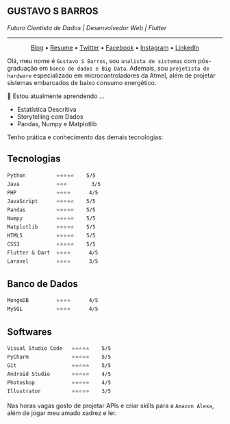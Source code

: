 ## GUSTAVO S BARROS
*Futuro Cientista de Dados | Desenvolvedor Web | Flutter*
- - -

<p align="center">
  <a href="">Blog</a> •
  <a href="">Resume</a> •
  <a href="">Twitter</a> •
  <a href="">Facebook</a> •
  <a href="">Instagram</a> •
  <a href="">LinkedIn</a>
</p>

Olá, meu nome é `Gustavo S Barros`, sou `analista de sistemas` com pós-graduação em `banco de dados e Big Data`. Ademais, sou `projetista de hardware` especializado em microcontroladores da Atmel, além de projetar sistemas embarcados de baixo consumo energético.

🌱 Estou atualmente aprendendo ...
- Estatística Descritiva
- Storytelling com Dados
- Pandas, Numpy e Matplotlib

Tenho prática e conhecimento das demais tecnologias:

## Tecnologias 

```text
Python          ⭐⭐⭐⭐⭐    5/5 
Java            ⭐⭐⭐        3/5 
PHP             ⭐⭐⭐⭐      4/5 
JavaScript      ⭐⭐⭐⭐⭐    5/5 
Pandas          ⭐⭐⭐⭐⭐    5/5 
Numpy           ⭐⭐⭐⭐⭐    5/5 
Matplotlib      ⭐⭐⭐⭐⭐    5/5 
HTML5           ⭐⭐⭐⭐⭐    5/5 
CSS3            ⭐⭐⭐⭐⭐    5/5 
Flutter & Dart  ⭐⭐⭐⭐      4/5 
Laravel         ⭐⭐⭐⭐      3/5 
```

## Banco de Dados
```text
MongoDB         ⭐⭐⭐⭐      4/5 
MySQL           ⭐⭐⭐⭐      4/5 
```

## Softwares
```text
Visual Studio Code   ⭐⭐⭐⭐⭐    5/5 
PyCharm              ⭐⭐⭐⭐⭐    5/5 
Git                  ⭐⭐⭐⭐⭐    5/5
Android Studio       ⭐⭐⭐⭐⭐    4/5
Photoshop            ⭐⭐⭐⭐⭐    4/5 
Illustrator          ⭐⭐⭐⭐⭐    3/5
```

Nas horas vagas gosto de projetar APIs e criar skills para a `Amazon Alexa`, além de jogar meu amado xadrez e ler.


<!--
**GustavoBarros11/GustavoBarros11** is a ✨ _special_ ✨ repository because its `README.md` (this file) appears on your GitHub profile.

Here are some ideas to get you started:

- 🔭 I’m currently working on ...
- 👯 I’m looking to collaborate on ...
- 🤔 I’m looking for help with ...
- 💬 Ask me about ...
- 📫 How to reach me: ...
- 😄 Pronouns: ...
- ⚡ Fun fact: ...
-->
